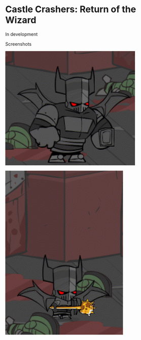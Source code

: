 Castle Crashers: Return of the Wizard
=======

In development

Screenshots

![Beefy mode](/docs/beefy.gif)

![Jumping & light attacks](/docs/jumpnslash.gif)
